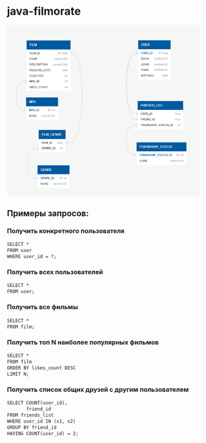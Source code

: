 # java-filmorate
<img width="800" src="https://github.com/Hivludi/java-filmorate/blob/11f90d64a750140dd8c92aaeae65b8b2fc1fa041/ERDfilmorate.png">

## Примеры запросов:
### Получить конкретного пользователя
~~~
SELECT *
FROM user
WHERE user_id = ?;
~~~
### Получить всех пользователей
~~~
SELECT *
FROM user;
~~~
### Получить все фильмы
~~~
SELECT *
FROM film;
~~~
### Получить топ N наиболее популярных фильмов
~~~
SELECT *
FROM film
ORDER BY likes_count DESC
LIMIT N;
~~~
### Получить список общих друзей с другим пользователем
~~~
SELECT COUNT(user_id),
       friend_id
FROM friends_list
WHERE user_id IN (x1, x2)
GROUP BY friend_id
HAVING COUNT(user_id) = 2;
~~~
